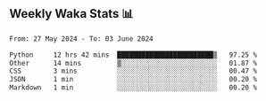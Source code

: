 ## Weekly Waka Stats 📊
<!--START_SECTION:waka-->

```txt
From: 27 May 2024 - To: 03 June 2024

Python     12 hrs 42 mins  ████████████████████████▒   97.25 %
Other      14 mins         ▒░░░░░░░░░░░░░░░░░░░░░░░░   01.87 %
CSS        3 mins          ░░░░░░░░░░░░░░░░░░░░░░░░░   00.47 %
JSON       1 min           ░░░░░░░░░░░░░░░░░░░░░░░░░   00.20 %
Markdown   1 min           ░░░░░░░░░░░░░░░░░░░░░░░░░   00.20 %
```

<!--END_SECTION:waka-->

<!--

Here are some ideas to get you started:

- 🔭 I’m currently working on (way to add branches committed on)
- 🌱 I’m currently learning Web Frameworks and Machine Learning! (Lisp, JS (react & angular), Python, and __)
- 💬 Ask me about ...
- 📫 How to reach me: 
- 😄 Pronouns: He/Him/His
- ⚡ Fun fact: ...

that-recsys-lab
-->
